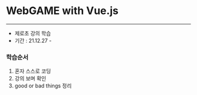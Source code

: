 # WebGAME with Vue.js
- - -
  - 제로초 강의 학습
  - 기간 : 21.12.27 -

### 학습순서
  1. 혼자 스스로 코딩
  2. 강의 보며 확인
  3. good or bad things 정리
